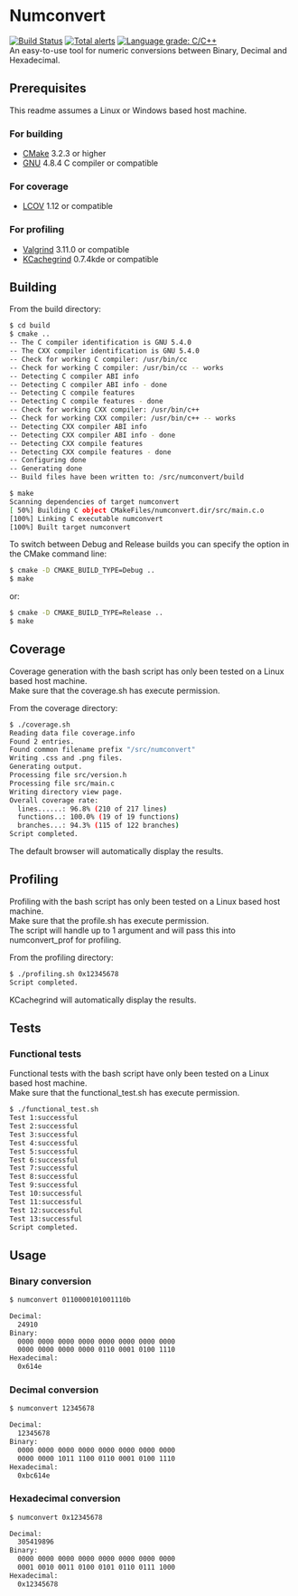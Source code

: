 # Numconvert
[![Build Status](https://travis-ci.org/baskapteijn/numconvert.svg?branch=master)](https://travis-ci.org/baskapteijn/numconvert)
[![Total alerts](https://img.shields.io/lgtm/alerts/g/baskapteijn/numconvert.svg?logo=lgtm&logoWidth=18)](https://lgtm.com/projects/g/baskapteijn/numconvert/alerts/)
[![Language grade: C/C++](https://img.shields.io/lgtm/grade/cpp/g/baskapteijn/numconvert.svg?logo=lgtm&logoWidth=18)](https://lgtm.com/projects/g/baskapteijn/numconvert/context:cpp)  
An easy-to-use tool for numeric conversions between Binary, Decimal and Hexadecimal.

## Prerequisites

This readme assumes a Linux or Windows based host machine.

### For building

* [CMake](https://cmake.org/) 3.2.3 or higher
* [GNU](https://gcc.gnu.org/) 4.8.4 C compiler or compatible

### For coverage

* [LCOV](http://ltp.sourceforge.net/coverage/lcov.php) 1.12 or compatible

### For profiling

* [Valgrind](http://www.valgrind.org/) 3.11.0 or compatible
* [KCachegrind](https://kcachegrind.github.io/html/Home.html) 0.7.4kde or compatible

## Building

From the build directory:
```bash
$ cd build
$ cmake ..
-- The C compiler identification is GNU 5.4.0
-- The CXX compiler identification is GNU 5.4.0
-- Check for working C compiler: /usr/bin/cc
-- Check for working C compiler: /usr/bin/cc -- works
-- Detecting C compiler ABI info
-- Detecting C compiler ABI info - done
-- Detecting C compile features
-- Detecting C compile features - done
-- Check for working CXX compiler: /usr/bin/c++
-- Check for working CXX compiler: /usr/bin/c++ -- works
-- Detecting CXX compiler ABI info
-- Detecting CXX compiler ABI info - done
-- Detecting CXX compile features
-- Detecting CXX compile features - done
-- Configuring done
-- Generating done
-- Build files have been written to: /src/numconvert/build

$ make
Scanning dependencies of target numconvert
[ 50%] Building C object CMakeFiles/numconvert.dir/src/main.c.o
[100%] Linking C executable numconvert
[100%] Built target numconvert
```
To switch between Debug and Release builds you can specify the option in the CMake command line:
```bash
$ cmake -D CMAKE_BUILD_TYPE=Debug ..
$ make
```
or:
```bash
$ cmake -D CMAKE_BUILD_TYPE=Release ..
$ make
```
## Coverage

Coverage generation with the bash script has only been tested on a Linux based host machine.  
Make sure that the coverage.sh has execute permission.

From the coverage directory:

```bash
$ ./coverage.sh 
Reading data file coverage.info
Found 2 entries.
Found common filename prefix "/src/numconvert"
Writing .css and .png files.
Generating output.
Processing file src/version.h
Processing file src/main.c
Writing directory view page.
Overall coverage rate:
  lines......: 96.8% (210 of 217 lines)
  functions..: 100.0% (19 of 19 functions)
  branches...: 94.3% (115 of 122 branches)
Script completed.
```
The default browser will automatically display the results.

## Profiling

Profiling with the bash script has only been tested on a Linux based host machine.  
Make sure that the profile.sh has execute permission.  
The script will handle up to 1 argument and will pass this into numconvert_prof for profiling.

From the profiling directory:

```bash
$ ./profiling.sh 0x12345678
Script completed.
```
KCachegrind will automatically display the results.

## Tests

### Functional tests

Functional tests with the bash script have only been tested on a Linux based host machine.  
Make sure that the functional_test.sh has execute permission. 

```bash
$ ./functional_test.sh 
Test 1:successful
Test 2:successful
Test 3:successful
Test 4:successful
Test 5:successful
Test 6:successful
Test 7:successful
Test 8:successful
Test 9:successful
Test 10:successful
Test 11:successful
Test 12:successful
Test 13:successful
Script completed.
```

## Usage

### Binary conversion

```bash
$ numconvert 0110000101001110b

Decimal:
  24910
Binary:
  0000 0000 0000 0000 0000 0000 0000 0000 
  0000 0000 0000 0000 0110 0001 0100 1110 
Hexadecimal:
  0x614e
```

### Decimal conversion

```bash
$ numconvert 12345678

Decimal:
  12345678
Binary:
  0000 0000 0000 0000 0000 0000 0000 0000 
  0000 0000 1011 1100 0110 0001 0100 1110 
Hexadecimal:
  0xbc614e
```

### Hexadecimal conversion

```bash
$ numconvert 0x12345678

Decimal:
  305419896
Binary:
  0000 0000 0000 0000 0000 0000 0000 0000 
  0001 0010 0011 0100 0101 0110 0111 1000 
Hexadecimal:
  0x12345678
```
